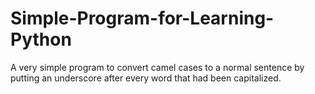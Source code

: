# Simple-Program-for-Learning-Python
A very simple program to convert camel cases to a normal sentence by putting an underscore after every word that had been capitalized.
